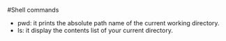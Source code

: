 #Shell commands
- pwd: it prints the absolute path name of the current working directory.
- ls: it display the contents list of your current directory.
